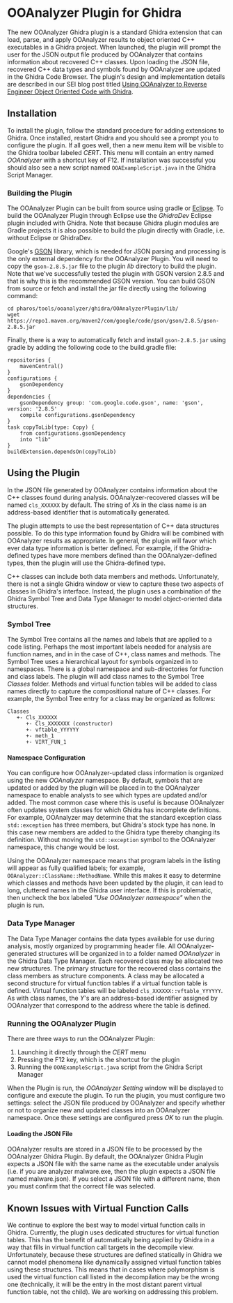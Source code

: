 # OOAnalyzer Plugin for Ghidra

The new OOAnalyzer Ghidra plugin is a standard Ghidra extension that
can load, parse, and apply OOAnalyzer results to object oriented C++
executables in a Ghidra project. When launched, the plugin will prompt
the user for the JSON output file produced by OOAnalyzer that contains
information about recovered C++ classes. Upon loading the JSON file,
recovered C++ data types and symbols found by OOAnalyzer are updated
in the Ghidra Code Browser. The plugin's design and implementation details are described in our SEI blog post titled [Using OOAnalyzer to Reverse Engineer Object Oriented Code with Ghidra](https://insights.sei.cmu.edu/sei_blog/2019/07/using-ooanalyzer-to-reverse-engineer-object-oriented-code-with-ghidra.html).

## Installation

To install the plugin, follow the standard procedure for adding
extensions to Ghidra. Once installed, restart Ghidra and you should
see a prompt you to configure the plugin. If all goes well, then a new
menu item will be visible to the Ghidra toolbar labeled *CERT*. This
menu will contain an entry named *OOAnalyzer* with a shortcut key of
F12. If installation was successful you should also see a new script
named `OOAExampleScript.java` in the Ghidra Script Manager.

### Building the Plugin

The OOAnalyzer Plugin can be built from source using gradle or
[Eclipse](http://www.eclipse.org). To build the OOAnalyzer Plugin
through Eclipse use the *GhidraDev* Eclipse plugin included with
Ghidra. Note that because Ghidra plugin modules are Gradle projects it
is also possible to build the plugin directly with Gradle,
i.e. without Eclipse or GhidraDev.

Google's [GSON](https://github.com/google/gson) library, which is
needed for JSON parsing and processing is the only external dependency
for the OOAnalyzer Plugin. You will need to copy the `gson-2.8.5.jar`
file to the plugin *lib* directory to build the plugin. Note that
we've successfully tested the plugin with GSON version 2.8.5 and that
is why this is the recommended GSON version. You can build GSON from
source or fetch and install the jar file directly using the following
command:

```
cd pharos/tools/ooanalyzer/ghidra/OOAnalyzerPlugin/lib/
wget https://repo1.maven.org/maven2/com/google/code/gson/gson/2.8.5/gson-2.8.5.jar
```

Finally, there is a way to automatically fetch and install `gson-2.8.5.jar` using
gradle by adding the following code to the build.gradle file:

```
repositories {
    mavenCentral()
}
configurations { 
    gsonDependency
}
dependencies {
    gsonDependency group: 'com.google.code.gson', name: 'gson', version: '2.8.5'
    compile configurations.gsonDependency
}
task copyToLib(type: Copy) {
    from configurations.gsonDependency
    into "lib"
}
buildExtension.dependsOn(copyToLib)
```

## Using the Plugin 

In the JSON file generated by OOAnalyzer contains information about
the C++ classes found during analysis. OOAnalyzer-recovered classes
will be named `cls_XXXXXX` by default.  The string of *X*s in the
class name is an address-based identifier that is automatically
generated. 

The plugin attempts to use the best representation of C++ data
structures possible. To do this type information found by Ghidra will
be combined with OOAnalyzer results as appropriate. In general, the
plugin will favor which ever data type information is better
defined. For example, if the Ghidra-defined types have more members
defined than the OOAnalyzer-defined types, then the plugin will use
the Ghidra-defined type.

C++ classes can include both data members and methods. Unfortunately,
there is not a single Ghidra window or view to capture these two
aspects of classes in Ghidra's interface. Instead, the plugin uses a
combination of the Ghidra Symbol Tree and Data Type Manager to model
object-oriented data structures.

### Symbol Tree ###

The Symbol Tree contains all the names and labels that are applied to
a code listing. Perhaps the most important labels needed for analysis
are function names, and in in the case of C++, class names and
methods. The Symbol Tree uses a hierarchical layout for symbols
organized in to namespaces. There is a global namespace and
sub-directories for function and class labels. The plugin will add
class names to the Symbol Tree *Classes* folder. Methods and virtual
function tables will be added to class names directly to capture the
compositional nature of C++ classes. For example, the Symbol Tree
entry for a class may be organized as follows:

```
Classes
   +- Cls_XXXXXX
      +- Cls_XXXXXXX (constructor)
      +- vftable_YYYYYY
      +- meth_1
      +- VIRT_FUN_1
```

#### Namespace Configuration ####

You can configure how OOAnalyzer-updated class information is
organized using the new *OOAnalyzer* namespace. By default, symbols
that are updated or added by the plugin will be placed in to the
OOAnalyzer namespace to enable analysts to see which types are updated
and/or added. The most common case where this is useful is because
OOAnalyzer often updates system classes for which Ghidra has
incomplete definitions. For example, OOAnalyzer may determine that
the standard exception class `std::exception` has three members, but
Ghidra's stock type has none. In this case new members are added to
the Ghidra type thereby changing its definition. Without moving the
`std::exception` symbol to the OOAnalyzer namespace, this change would
be lost.

Using the OOAnalyzer namespace means that program labels in the
listing will appear as fully qualified labels; for example,
`OOAnalyzer::ClassName::MethodName`. While this makes it easy to
determine which classes and methods have been updated by the plugin,
it can lead to long, cluttered names in the Ghidra user interface. If
this is problematic, then uncheck the box labeled *"Use OOAnalyzer
namespace"* when the plugin is run.

### Data Type Manager ###

The Data Type Manager contains the data types available for use during
analysis, mostly organized by programming header file. All
OOAnalyzer-generated structures will be organized in to a folder named
*OOAnalyzer* in the Ghidra Data Type Manager. Each recovered class may
be allocated two new structures. The primary structure for the
recovered class contains the class members as structure components. A
class may be allocated a second structure for virtual function tables
if a virtual function table is defined. Virtual function tables will
be labeled `cls_XXXXXX::vftable_YYYYYY`. As with class names, the
*Y*'s are an address-based identifier assigned by OOAnalyzer that
correspond to the address where the table is defined.
 
### Running the OOAnalyzer Plugin ###

There are three ways to run the OOAnalyzer Plugin:

1. Launching it directly through the *CERT* menu
2. Pressing the F12 key, which is the shortcut for the plugin
2. Running the `OOAExampleScript.java` script from the Ghidra Script Manager

When the Plugin is run, the *OOAnalyzer Setting* window will be
displayed to configure and execute the plugin. To run the plugin, you
must configure two settings: select the JSON file produced by
OOAnalyzer and specify whether or not to organize new and updated
classes into an OOAnalyzer namespace. Once these settings are
configured press *OK* to run the plugin.

#### Loading the JSON File

OOAnalyzer results are stored in a JSON file to be processed by the
OOAnalyzer Ghidra Plugin. By default, the OOAnalyzer Ghidra Plugin
expects a JSON file with the same name as the executable under
analysis (i.e. if you are analyzer malware.exe, then the plugin
expects a JSON file named malware.json). If you select a JSON file
with a different name, then you must confirm that the correct file was
selected.

## Known Issues with Virtual Function Calls

We continue to explore the best way to model virtual function calls in
Ghidra. Currently, the plugin uses dedicated structures for virtual
function tables. This has the benefit of automatically being applied
by Ghidra in a way that fills in virtual function call targets in the
decompile view. Unfortunately, because these structures are defined
statically in Ghidra we cannot model phenomena like dynamically
assigned virtual function tables using these structures. This means
that in cases where polymorphism is used the virtual function call
listed in the decompilation may be the wrong one (technically, it will
be the entry in the most distant parent virtual function table, not
the child). We are working on addressing this problem.


